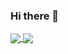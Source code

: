 ### Hi there 👋

<a href="https://github.com/BotchedRPR">
  <img align="center" src="https://github-readme-stats.vercel.app/api/top-langs/?username=BotchedRPR&langs_count=14&theme=nord&layout=compact" />
</a>
<a href="https://github.com/BotchedRPR">
  <img align="center" src="https://github-readme-stats.vercel.app/api?username=BotchedRPR&show_icons=true&theme=nord&include_all_commits=true)]" />
</a>


<!--
**BotchedRPR/BotchedRPR** is a ✨ _special_ ✨ repository because its `README.md` (this file) appears on your GitHub profile.

Here are some ideas to get you started:

- 🔭 I’m currently working on ...
- 🌱 I’m currently learning ...
- 👯 I’m looking to collaborate on ...
- 🤔 I’m looking for help with ...
- 💬 Ask me about ...
- 📫 How to reach me: ...
- 😄 Pronouns: ...
- ⚡ Fun fact: ...
-->
